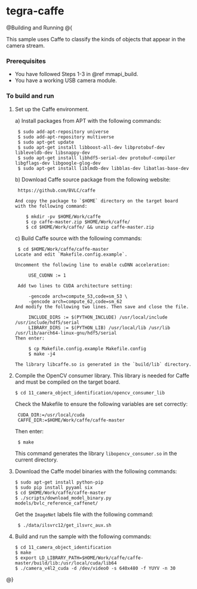 # tegra-caffe
@Building and Running
@{

This sample uses Caffe to classify the kinds of objects that appear in
the camera stream.

### Prerequisites ###
* You have followed Steps 1-3 in @ref mmapi_build.
* You have a working USB camera module.

### To build and run

1. Set up the Caffe environment.

   a) Install packages from APT with the following commands:

        $ sudo add-apt-repository universe
        $ sudo add-apt-repository multiverse
        $ sudo apt-get update
        $ sudo apt-get install libboost-all-dev libprotobuf-dev libleveldb-dev libsnappy-dev
        $ sudo apt-get install libhdf5-serial-dev protobuf-compiler libgflags-dev libgoogle-glog-dev
        $ sudo apt-get install liblmdb-dev libblas-dev libatlas-base-dev

    b) Download Caffe source package from the following website:

        https://github.com/BVLC/caffe

       And copy the package to `$HOME` directory on the target board
       with the following command:

           $ mkdir -pv $HOME/Work/caffe
           $ cp caffe-master.zip $HOME/Work/caffe/
           $ cd $HOME/Work/caffe/ && unzip caffe-master.zip

    c) Build Caffe source with the following commands:

        $ cd $HOME/Work/caffe/caffe-master
       Locate and edit `Makefile.config.example`.

       Uncomment the following line to enable cuDNN acceleration:

            USE_CUDNN := 1

        Add two lines to CUDA architecture setting:

            -gencode arch=compute_53,code=sm_53 \
            -gencode arch=compute_62,code=sm_62
       And modify the following two lines. Then save and close the file.

            INCLUDE_DIRS := $(PYTHON_INCLUDE) /usr/local/include /usr/include/hdf5/serial
            LIBRARY_DIRS := $(PYTHON_LIB) /usr/local/lib /usr/lib /usr/lib/aarch64-linux-gnu/hdf5/serial
       Then enter:

            $ cp Makefile.config.example Makefile.config
            $ make -j4

       The library libcaffe.so is generated in the `build/lib` directory.

2. Compile the OpenCV consumer library. This library is needed for Caffe and
   must be compiled on the target board.

       $ cd 11_camera_object_identification/opencv_consumer_lib

   Check the Makefile to ensure the following variables are set correctly:

        CUDA_DIR:=/usr/local/cuda
        CAFFE_DIR:=$HOME/Work/caffe/caffe-master
   Then enter:

        $ make

    This command generates the library `libopencv_consumer.so` in the current directory.

3. Download the Caffe model binaries with the following commands:

       $ sudo apt-get install python-pip
       $ sudo pip install pyyaml six
       $ cd $HOME/Work/caffe/caffe-master
       $ ./scripts/download_model_binary.py  models/bvlc_reference_caffenet/

    Get the `ImageNet` labels file with the following command:

        $ ./data/ilsvrc12/get_ilsvrc_aux.sh

4. Build and run the sample with the following commands:

       $ cd 11_camera_object_identification
       $ make
       $ export LD_LIBRARY_PATH=$HOME/Work/caffe/caffe-master/build/lib:/usr/local/cuda/lib64
       $ ./camera_v4l2_cuda -d /dev/video0 -s 640x480 -f YUYV -n 30
@}


